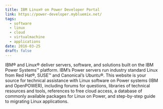 ```yaml
---
title: IBM Linux® on Power Developer Portal
link: https://power-developer.mybluemix.net/
tags:
  - software
  - linux
  - cloud
  - virtualmachine
  - applications
date: 2016-03-25
draft: false
---
```


IBM® and Linux® deliver servers, software, and solutions built on the IBM Power Systems™ platform.
IBM’s Power servers run industry standard Linux from Red Hat®, SUSE™ and Canonical’s Ubuntu®.
This website is your source for technical assistance with Linux software on Power systems (IBM and OpenPOWER),
including forums for questions, libraries of technical resources and tools, references to free cloud access,
a database of commonly available packages for Linux on Power, and step-by-step guide to migrating Linux applications.

